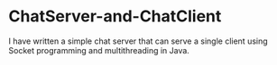 # ChatServer-and-ChatClient
I have written a simple chat server that can serve a single client using Socket programming and multithreading in Java.

